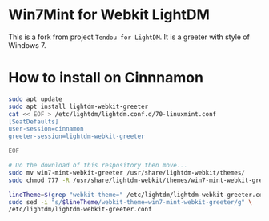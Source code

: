 # Win7Mint for Webkit LightDM

This is a fork from project `Tendou for LightDM`. It is a greeter with style of Windows 7.

# How to install on Cinnnamon

```bash
sudo apt update
sudo apt install lightdm-webkit-greeter
cat << EOF > /etc/lightdm/lightdm.conf.d/70-linuxmint.conf
[SeatDefaults]
user-session=cinnamon
greeter-session=lightdm-webkit-greeter

EOF

# Do the download of this respository then move...
sudo mv win7-mint-webkit-greeter /usr/share/lightdm-webkit/themes/
sudo chmod 777 -R /usr/share/lightdm-webkit/themes/win7-mint-webkit-greeter/

lineTheme=$(grep "webkit-theme=" /etc/lightdm/lightdm-webkit-greeter.conf)
sudo sed -i "s/$lineTheme/webkit-theme=win7-mint-webkit-greeter/g" \
/etc/lightdm/lightdm-webkit-greeter.conf

```


